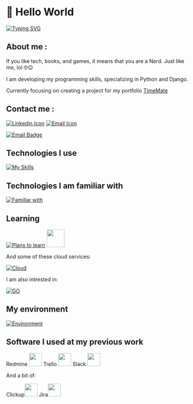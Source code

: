 <!-- Greeting section -->
# 👋 Hello World

[![Typing SVG](https://readme-typing-svg.demolab.com?font=Space+Mono&pause=1000&color=3A41E4&width=435&lines=Hi+stranger+!;Welcome+to+my+profile;I'm+Damian%2C+Junior+Backend+Developer+;+from+Konin+Poland+)](https://git.io/typing-svg)

<!-- About me section -->
## About me : 
 If you like tech, books, and games, it means that you are a Nerd. Just like me, lol 🤓😉 
 
 I am developing my programming skills, specializing in Python and Django. 
 
 Currently focusing on creating a project for my portfolio [TimeMate](https://github.com/vaqMAD/TimeMate)

 
 ## Contact me : 
  [![Linkedin Icon](https://skillicons.dev/icons?i=linkedin)](https://www.linkedin.com/in/damian-ignaczak-a5a403320/) [![Email Icon](https://skillicons.dev/icons?i=gmail)](mailto:vaqowski@gmail.com) 
  
  [![Email Badge](https://img.shields.io/badge/vaqowski%40gmail.com-%23EA4335?style=for-the-badge&logo=gmail&logoColor=white)](mailto:vaqowski@gmail.com)

<!-- Techstack section -->
## Technologies I use
 [![My Skills](https://skillicons.dev/icons?i=py,django,postgres,git,github,docker,linux)]()

## Technologies I am familiar with 
 [![Familiar with](https://skillicons.dev/icons?i=flask,html,css)]()

<!-- Plans to learn section -->
## Learning
 [![Plans to learn](https://skillicons.dev/icons?i=redis)]() <span> <img height="48" width="48" src="https://cdn.simpleicons.org/celery"/> </span>


 And some of these cloud services:
 
 [![Cloud](https://skillicons.dev/icons?i=aws,azure,gcp)]()
 
 I am also intrested in:  
 
 [![GO](https://skillicons.dev/icons?i=go)]()

## My environment 
 [![Environment](https://skillicons.dev/icons?i=pycharm,notion,vscode,windows)]()


<!-- Greeting section -->
## Software I used at my previous work


<span>
Redmine
<img height="35" width="35" src="https://cdn.simpleicons.org/redmine"/>
</span>
<span>
Trello
<img height="35" width="35" src="https://cdn.simpleicons.org/trello"/>
</span>
<span>
Slack
<img height="35" width="35" src="https://cdn.simpleicons.org/slack"/>
</span>

  
 And a bit of:
 
 <span>Clickup<img height="35" width="35" src="https://cdn.simpleicons.org/clickup"/></span>
 <span>Jira<img height="35" width="35" src="https://cdn.simpleicons.org/jira"/></span>
